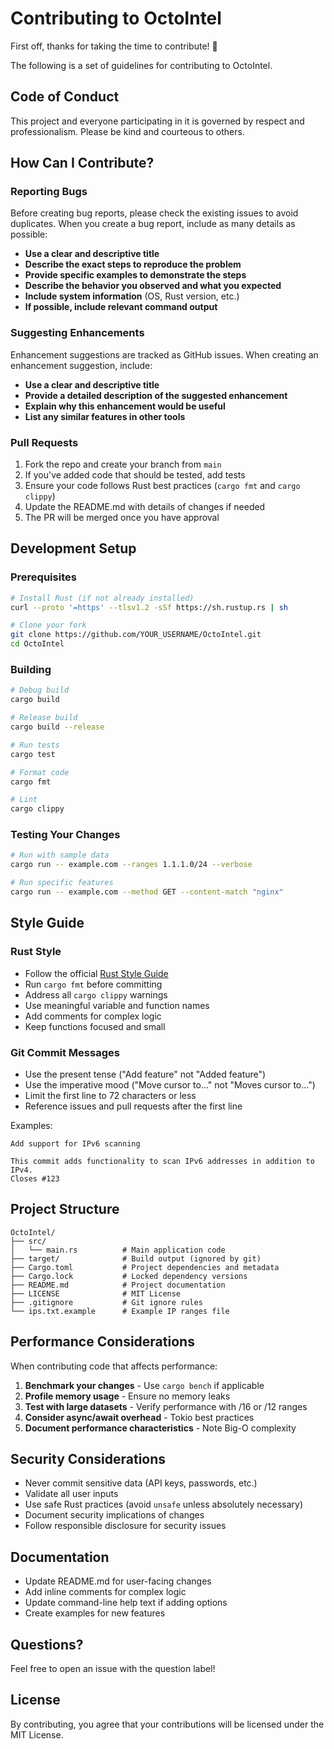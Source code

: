 # Contributing to OctoIntel

First off, thanks for taking the time to contribute! 🎉

The following is a set of guidelines for contributing to OctoIntel.

## Code of Conduct

This project and everyone participating in it is governed by respect and professionalism. Please be kind and courteous to others.

## How Can I Contribute?

### Reporting Bugs

Before creating bug reports, please check the existing issues to avoid duplicates. When you create a bug report, include as many details as possible:

- **Use a clear and descriptive title**
- **Describe the exact steps to reproduce the problem**
- **Provide specific examples to demonstrate the steps**
- **Describe the behavior you observed and what you expected**
- **Include system information** (OS, Rust version, etc.)
- **If possible, include relevant command output**

### Suggesting Enhancements

Enhancement suggestions are tracked as GitHub issues. When creating an enhancement suggestion, include:

- **Use a clear and descriptive title**
- **Provide a detailed description of the suggested enhancement**
- **Explain why this enhancement would be useful**
- **List any similar features in other tools**

### Pull Requests

1. Fork the repo and create your branch from `main`
2. If you've added code that should be tested, add tests
3. Ensure your code follows Rust best practices (`cargo fmt` and `cargo clippy`)
4. Update the README.md with details of changes if needed
5. The PR will be merged once you have approval

## Development Setup

### Prerequisites

```bash
# Install Rust (if not already installed)
curl --proto '=https' --tlsv1.2 -sSf https://sh.rustup.rs | sh

# Clone your fork
git clone https://github.com/YOUR_USERNAME/OctoIntel.git
cd OctoIntel
```

### Building

```bash
# Debug build
cargo build

# Release build
cargo build --release

# Run tests
cargo test

# Format code
cargo fmt

# Lint
cargo clippy
```

### Testing Your Changes

```bash
# Run with sample data
cargo run -- example.com --ranges 1.1.1.0/24 --verbose

# Run specific features
cargo run -- example.com --method GET --content-match "nginx"
```

## Style Guide

### Rust Style

- Follow the official [Rust Style Guide](https://doc.rust-lang.org/nightly/style-guide/)
- Run `cargo fmt` before committing
- Address all `cargo clippy` warnings
- Use meaningful variable and function names
- Add comments for complex logic
- Keep functions focused and small

### Git Commit Messages

- Use the present tense ("Add feature" not "Added feature")
- Use the imperative mood ("Move cursor to..." not "Moves cursor to...")
- Limit the first line to 72 characters or less
- Reference issues and pull requests after the first line

Examples:
```
Add support for IPv6 scanning

This commit adds functionality to scan IPv6 addresses in addition to IPv4.
Closes #123
```

## Project Structure

```
OctoIntel/
├── src/
│   └── main.rs          # Main application code
├── target/              # Build output (ignored by git)
├── Cargo.toml           # Project dependencies and metadata
├── Cargo.lock           # Locked dependency versions
├── README.md            # Project documentation
├── LICENSE              # MIT License
├── .gitignore           # Git ignore rules
└── ips.txt.example      # Example IP ranges file
```

## Performance Considerations

When contributing code that affects performance:

1. **Benchmark your changes** - Use `cargo bench` if applicable
2. **Profile memory usage** - Ensure no memory leaks
3. **Test with large datasets** - Verify performance with /16 or /12 ranges
4. **Consider async/await overhead** - Tokio best practices
5. **Document performance characteristics** - Note Big-O complexity

## Security Considerations

- Never commit sensitive data (API keys, passwords, etc.)
- Validate all user inputs
- Use safe Rust practices (avoid `unsafe` unless absolutely necessary)
- Document security implications of changes
- Follow responsible disclosure for security issues

## Documentation

- Update README.md for user-facing changes
- Add inline comments for complex logic
- Update command-line help text if adding options
- Create examples for new features

## Questions?

Feel free to open an issue with the question label!

## License

By contributing, you agree that your contributions will be licensed under the MIT License.

